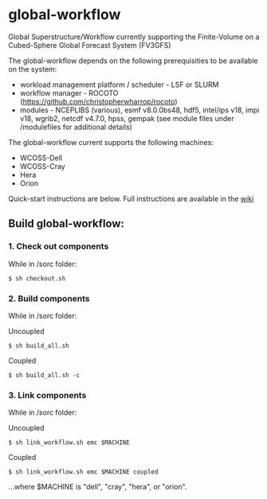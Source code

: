 # global-workflow
Global Superstructure/Workflow currently supporting the Finite-Volume on a Cubed-Sphere Global Forecast System (FV3GFS)

The global-workflow depends on the following prerequisities to be available on the system:

* workload management platform / scheduler - LSF or SLURM
* workflow manager - ROCOTO (https://github.com/christopherwharrop/rocoto)
* modules - NCEPLIBS (various), esmf v8.0.0bs48, hdf5, intel/ips v18, impi v18, wgrib2, netcdf v4.7.0, hpss, gempak (see module files under /modulefiles for additional details)

The global-workflow current supports the following machines:

* WCOSS-Dell
* WCOSS-Cray
* Hera
* Orion

Quick-start instructions are below. Full instructions are available in the [wiki](https://github.com/NOAA-EMC/global-workflow/wiki/Run-Global-Workflow)

## Build global-workflow:

### 1. Check out components

While in /sorc folder:
```
$ sh checkout.sh
```

### 2. Build components

While in /sorc folder:

Uncoupled
```
$ sh build_all.sh
```
Coupled
```
$ sh build_all.sh -c
```

### 3. Link components

While in /sorc folder:

Uncoupled
```
$ sh link_workflow.sh emc $MACHINE
```
Coupled
```
$ sh link_workflow.sh emc $MACHINE coupled
```
...where $MACHINE is "dell", "cray", "hera", or "orion".
